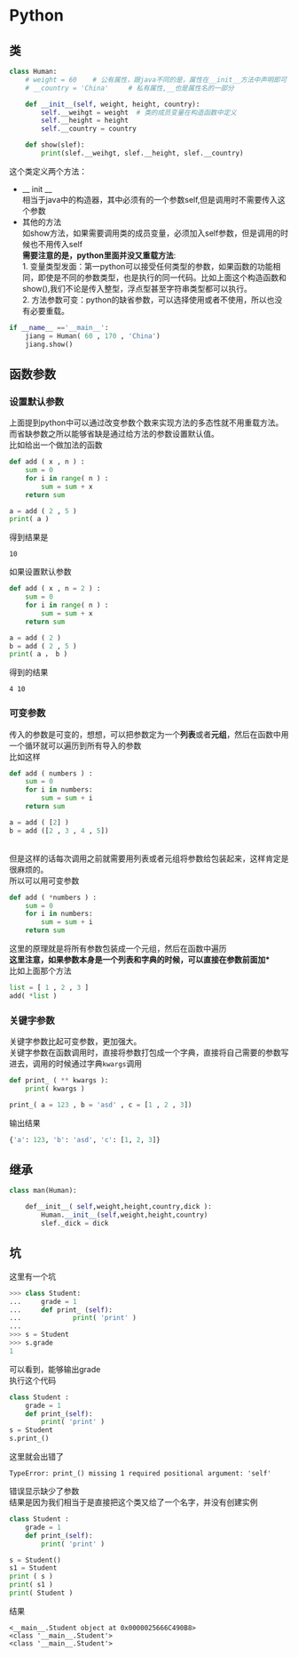 # Python

## 类
```python
class Human:
    # weight = 60    # 公有属性，跟java不同的是，属性在__init__方法中声明即可
    # __country = 'China'     # 私有属性,__也是属性名的一部分

    def __init__(self, weight, height, country):
        self.__weihgt = weight  # 类的成员变量在构造函数中定义
        self.__height = height
        self.__country = country

    def show(slef):
        print(slef.__weihgt, slef.__height, slef.__country)
```
这个类定义两个方法：
*  __ init __
</br>相当于java中的构造器，其中必须有的一个参数self,但是调用时不需要传入这个参数
* 其他的方法
</br>如show方法，如果需要调用类的成员变量，必须加入self参数，但是调用的时候也不用传入self
</br>**需要注意的是，python里面并没又重载方法**:
    </br>1. 变量类型发面：第一python可以接受任何类型的参数，如果函数的功能相同，即使是不同的参数类型，也是执行的同一代码。比如上面这个构造函数和show(),我们不论是传入整型，浮点型甚至字符串类型都可以执行。
    </br>2. 方法参数可变：python的缺省参数，可以选择使用或者不使用，所以也没有必要重载。
```python
if __name__ =='__main__':
    jiang = Human( 60 , 170 , 'China')
    jiang.show()
```
## 函数参数
### 设置默认参数
上面提到python中可以通过改变参数个数来实现方法的多态性就不用重载方法。而省缺参数之所以能够省缺是通过给方法的参数设置默认值。
</br>比如给出一个做加法的函数
```python
def add ( x , n ) :
    sum = 0
    for i in range( n ) :
        sum = sum + x
    return sum

a = add ( 2 , 5 )
print( a )
```
得到结果是
```
10
```
如果设置默认参数
```python
def add ( x , n = 2 ) :
    sum = 0
    for i in range( n ) :
        sum = sum + x
    return sum

a = add ( 2 )
b = add ( 2 , 5 )
print( a ， b )
```
得到的结果
```
4 10
```
### 可变参数
传入的参数是可变的，想想，可以把参数定为一个**列表**或者**元组**，然后在函数中用一个循环就可以遍历到所有导入的参数
</br>比如这样
```python
def add ( numbers ) :
    sum = 0
    for i in numbers:
        sum = sum + i 
    return sum

a = add ( [2] )
b = add ([2 , 3 , 4 , 5])
```
</br>但是这样的话每次调用之前就需要用列表或者元组将参数给包装起来，这样肯定是很麻烦的。
</br>所以可以用可变参数
```python
def add ( *numbers ) :
    sum = 0
    for i in numbers:
        sum = sum + i 
    return sum
```
这里的原理就是将所有参数包装成一个元组，然后在函数中遍历
</br>**这里注意，如果参数本身是一个列表和字典的时候，可以直接在参数前面加\***
</br>比如上面那个方法
```python
list = [ 1 , 2 , 3 ]
add( *list )
```
### 关键字参数
关键字参数比起可变参数，更加强大。
</br>关键字参数在函数调用时，直接将参数打包成一个字典，直接将自己需要的参数写进去，调用的时候通过字典```kwargs```调用
```python
def print_ ( ** kwargs ):
    print( kwargs )

print_( a = 123 , b = 'asd' , c = [1 , 2 , 3])
```
输出结果
```python
{'a': 123, 'b': 'asd', 'c': [1, 2, 3]}
```

## 继承
```python
class man(Human):

    def__init__( self,weight,height,country,dick ):
        Human.__init__(self,weight,height,country)
        slef._dick = dick
```

## 坑
这里有一个坑
```python
>>> class Student:
...     grade = 1
...     def print_ (self):
...             print( 'print' )
...
>>> s = Student
>>> s.grade
1
```
可以看到，能够输出grade
</br>执行这个代码
```python
class Student :
    grade = 1
    def print_(self):
        print( 'print' )
s = Student
s.print_()
```
这里就会出错了
```
TypeError: print_() missing 1 required positional argument: 'self'
```
错误显示缺少了参数
</br>结果是因为我们相当于是直接把这个类又给了一个名字，并没有创建实例
```python
class Student :
    grade = 1
    def print_(self):
        print( 'print' )

s = Student()
s1 = Student
print ( s )
print( s1 )
print( Student )
```
结果
```
<__main__.Student object at 0x0000025666C490B8>
<class '__main__.Student'>
<class '__main__.Student'>
```